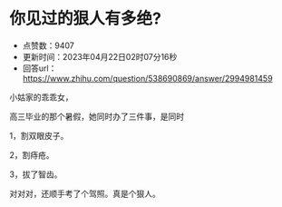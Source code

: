 # 你见过的狠人有多绝?
- 点赞数：9407
- 更新时间：2023年04月22日02时07分16秒
- 回答url：https://www.zhihu.com/question/538690869/answer/2994981459
<body>
 <p data-pid="e2BNlZaJ">小姑家的乖乖女，</p>
 <p data-pid="oN8BHxfC">高三毕业的那个暑假，她同时办了三件事，是同时</p>
 <p data-pid="cFnESvD9">1，割双眼皮子。</p>
 <p data-pid="o5N7YHhu">2，割痔疮。</p>
 <p data-pid="pTv-bYZq">3，拔了智齿。</p>
 <p data-pid="bph9WjQq">对对对，还顺手考了个驾照。真是个狠人。</p>
</body>